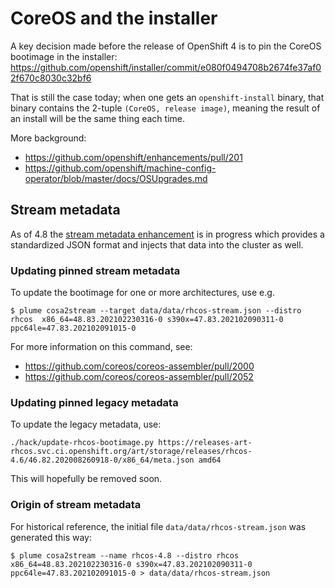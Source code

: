 # CoreOS and the installer

A key decision made before the release of OpenShift 4 is to pin the CoreOS bootimage in
the installer: https://github.com/openshift/installer/commit/e080f0494708b2674fe37af02f670c8030c32bf6

That is still the case today; when one gets an `openshift-install` binary, that
binary contains the 2-tuple `(CoreOS, release image)`, meaning the result of an
install will be the same thing each time.

More background:

 - https://github.com/openshift/enhancements/pull/201
 - https://github.com/openshift/machine-config-operator/blob/master/docs/OSUpgrades.md

## Stream metadata

As of 4.8 the [stream metadata enhancement](https://github.com/openshift/enhancements/blob/master/enhancements/coreos-bootimages.md)
is in progress which provides a standardized JSON format and injects
that data into the cluster as well.

### Updating pinned stream metadata


To update the bootimage for one or more architectures, use e.g.

```
$ plume cosa2stream --target data/data/rhcos-stream.json --distro rhcos  x86_64=48.83.202102230316-0 s390x=47.83.202102090311-0 ppc64le=47.83.202102091015-0
```

For more information on this command, see:

- https://github.com/coreos/coreos-assembler/pull/2000 
- https://github.com/coreos/coreos-assembler/pull/2052

### Updating pinned legacy metadata

To update the legacy metadata, use:

```
./hack/update-rhcos-bootimage.py https://releases-art-rhcos.svc.ci.openshift.org/art/storage/releases/rhcos-4.6/46.82.202008260918-0/x86_64/meta.json amd64
```

This will hopefully be removed soon.

### Origin of stream metadata


For historical reference, the initial file `data/data/rhcos-stream.json` was generated this way:

```
$ plume cosa2stream --name rhcos-4.8 --distro rhcos  x86_64=48.83.202102230316-0 s390x=47.83.202102090311-0 ppc64le=47.83.202102091015-0 > data/data/rhcos-stream.json
```

